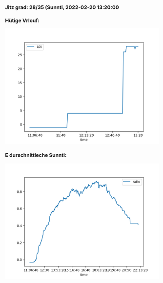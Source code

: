 ### Jitz grad: 28/35 (Sunnti, 2022-02-20 13:20:00

### Hütige Vrlouf:
![Graph](Today.png)

### E durschnittleche Sunnti:
![Graph](Sunnti.png)